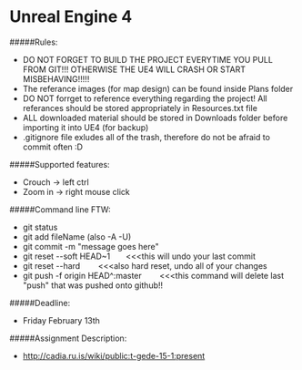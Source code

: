 # Unreal Engine 4

#####Rules:
- DO NOT FORGET TO BUILD THE PROJECT EVERYTIME YOU PULL FROM GIT!!! OTHERWISE THE UE4 WILL CRASH OR START MISBEHAVING!!!!!
- The referance images (for map design) can be found inside Plans folder
- DO NOT forrget to reference everything regarding the project! All referances should be stored appropriately in Resources.txt file
- ALL downloaded material should be stored in Downloads folder before importing it into UE4 (for backup)
- .gitignore file exludes all of the trash, therefore do not be afraid to commit often :D 

#####Supported features:
- Crouch -> left ctrl
- Zoom in -> right mouse click

#####Command line FTW:
- git status
- git add fileName (also -A -U)
- git commit -m "message goes here"
- git reset --soft HEAD~1 &nbsp;&nbsp;&nbsp;&nbsp;&nbsp;&nbsp;<<<this will undo your last commit
- git reset --hard &nbsp;&nbsp;&nbsp;&nbsp;&nbsp;&nbsp; <<<also hard reset, undo all of your changes
- git push -f origin HEAD^:master &nbsp;&nbsp;&nbsp;&nbsp;&nbsp;&nbsp; <<<this command will delete last "push" that was pushed onto github!!


#####Deadline: 
- Friday February 13th

#####Assignment Description:
- http://cadia.ru.is/wiki/public:t-gede-15-1:present
 
